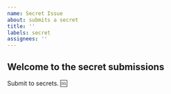 ```yaml
---
name: Secret Issue
about: submits a secret
title: ''
labels: secret
assignees: ''
---
```


## Welcome to the secret submissions

Submit to secrets. :cool: